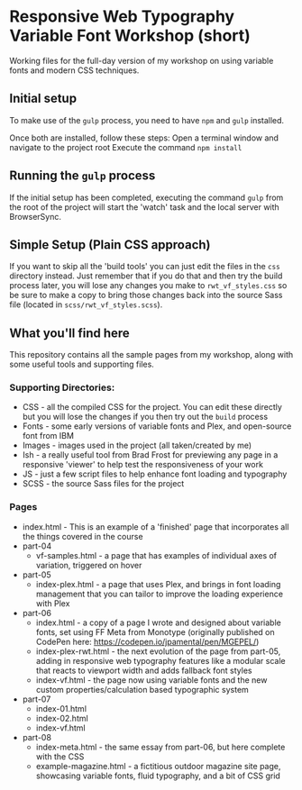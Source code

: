 # Responsive Web Typography Variable Font Workshop (short)
Working files for the full-day version of my workshop on using variable fonts and modern CSS techniques.

## Initial setup
To make use of the `gulp` process, you need to have `npm` and `gulp` installed.

Once both are installed, follow these steps:
Open a terminal window and navigate to the project root
Execute the command `npm install`

## Running the `gulp` process
If the initial setup has been completed, executing the command `gulp` from the root of the project will start the 'watch' task and the local server with BrowserSync.

## Simple Setup (Plain CSS approach)
If you want to skip all the 'build tools' you can just edit the files in the `css` directory instead. Just remember that if you do that and then try the build process later, you will lose any changes you make to `rwt_vf_styles.css` so be sure to make a copy to bring those changes back into the source Sass file (located in `scss/rwt_vf_styles.scss`).

## What you'll find here
This repository contains all the sample pages from my workshop, along with some useful tools and supporting files.

### Supporting Directories:
- CSS - all the compiled CSS for the project. You can edit these directly but you will lose the changes if you then try out the `build` process
- Fonts - some early versions of variable fonts and Plex, and open-source font from IBM
- Images - images used in the project (all taken/created by me)
- Ish - a really useful tool from Brad Frost for previewing any page in a responsive 'viewer' to help test the responsiveness of your work
- JS - just a few script files to help enhance font loading and typography
- SCSS - the source Sass files for the project

### Pages
- index.html - This is an example of a 'finished' page that incorporates all the things covered in the course
- part-04
  - vf-samples.html - a page that has examples of individual axes of variation, triggered on hover
- part-05
  - index-plex.html - a page that uses Plex, and brings in font loading management that you can tailor to improve the loading experience with Plex
- part-06
  - index.html - a copy of a page I wrote and designed about variable fonts, set using FF Meta from Monotype (originally published on CodePen here: https://codepen.io/jpamental/pen/MGEPEL/)
  - index-plex-rwt.html - the next evolution of the page from part-05, adding in responsive web typography features like a modular scale that reacts to viewport width and adds fallback font styles
  - index-vf.html - the page now using variable fonts and the new custom properties/calculation based typographic system
- part-07
  - index-01.html
  - index-02.html
  - index-vf.html
- part-08
  - index-meta.html - the same essay from part-06, but here complete with the CSS
  - example-magazine.html - a fictitious outdoor magazine site page, showcasing variable fonts, fluid typography, and a bit of CSS grid
  
  